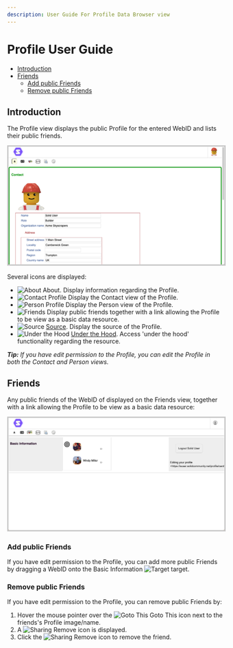 ```yaml
---
description: User Guide For Profile Data Browser view
---
```


# Profile User Guide

- [Introduction](#introduction)
- [Friends](#friends)
   - [Add public Friends](#add-public-friends)
   - [Remove public Friends](#remove-public-friends)

## Introduction
The Profile view displays the public Profile for the entered WebID and lists their public friends.

   <img src="Profile_View.png" alt="Profile View" width="1024" style="border: 1; border-style:solid; border-color: rgb(200,200,200)">

Several icons are displayed:

* <img src="https://solidos.github.io/solid-ui/src/originalIcons/about.png" alt="About" width="16" height="16"> About. Display information regarding the Profile.
* <img src="https://solidos.github.io/solid-ui/src/icons/noun_15059.svg" alt="Contact Profile" width="16"> Display the Contact view of the Profile.
* <img src="https://solidos.github.io/solid-ui/src/icons/noun_99101.svg" alt="Person Profile" width="16"> Display the Person view of the Profile.
* <img src="https://solidos.github.io/solid-ui/src/originalIcons/foaf/foafTiny.gif" alt="Friends" width="16"> Display public friends together with a link allowing the Profile to be view as a basic data resource.
* <img src="https://solidos.github.io/solid-ui/src/icons/noun_109873.svg" alt="Source" width="16"> [Source](https://github.com/solidos/userguide/blob/master/views/source/userguide.md). Display the source of the Profile.
* <img src="https://solidos.github.io/solid-ui/src/originalIcons/tango/22-emblem-system.png" alt="Under the Hood" width="16"> [Under the Hood](https://github.com/solidos/userguide/blob/master/views/underthehood/userguide.md). Access 'under the hood' functionality regarding the resource.

_**Tip:** If you have edit permission to the Profile, you can edit the Profile in both the Contact and Person views._

## Friends
Any public friends of the WebID of displayed on the Friends view, together with a link allowing the Profile to be view as a basic data resource:

   <img src="Friends_View.png" alt="Friends View" width="1024" style="border: 1; border-style:solid; border-color: rgb(200,200,200)">

### Add public Friends
If you have edit permission to the Profile, you can add more public Friends by dragging a WebID onto the Basic Information <img src="https://solidos.github.io/solid-ui/src/icons/noun_748003.svg" alt="Target" width="16"> target.

### Remove public Friends
If you have edit permission to the Profile, you can remove public Friends by:

1. Hover the mouse pointer over the <img src="https://solidos.github.io/solid-ui/src/originalIcons/go-to-this.png" alt="Goto This" width="16"> Goto This icon next to the friends's Profile image/name.
2. A <img src="https://solidos.github.io/solid-ui/src/icons/noun_2188_red.svg" alt="Sharing" width="16"> Remove icon is displayed. 
3. Click the <img src="https://solidos.github.io/solid-ui/src/icons/noun_2188_red.svg" alt="Sharing" width="16"> Remove icon to remove the friend.
